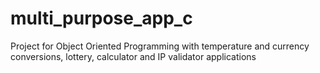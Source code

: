 # multi_purpose_app_c
Project for Object Oriented Programming with temperature and currency conversions, lottery, calculator and IP validator applications
